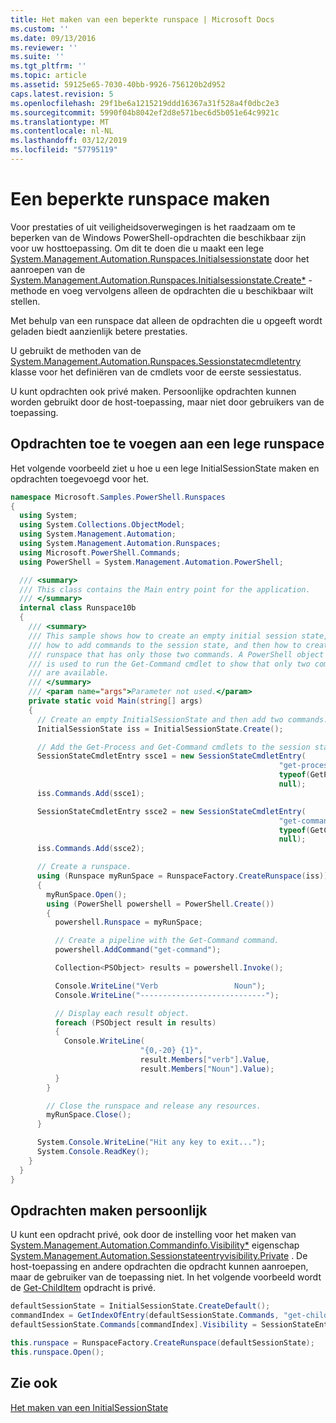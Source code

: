 ```yaml
---
title: Het maken van een beperkte runspace | Microsoft Docs
ms.custom: ''
ms.date: 09/13/2016
ms.reviewer: ''
ms.suite: ''
ms.tgt_pltfrm: ''
ms.topic: article
ms.assetid: 59125e65-7030-40bb-9926-756120b2d952
caps.latest.revision: 5
ms.openlocfilehash: 29f1be6a1215219ddd16367a31f528a4f0dbc2e3
ms.sourcegitcommit: 5990f04b8042ef2d8e571bec6d5b051e64c9921c
ms.translationtype: MT
ms.contentlocale: nl-NL
ms.lasthandoff: 03/12/2019
ms.locfileid: "57795119"
---
```

# <a name="creating-a-constrained-runspace"></a>Een beperkte runspace maken

Voor prestaties of uit veiligheidsoverwegingen is het raadzaam om te beperken van de Windows PowerShell-opdrachten die beschikbaar zijn voor uw hosttoepassing. Om dit te doen die u maakt een lege [System.Management.Automation.Runspaces.Initialsessionstate](/dotnet/api/System.Management.Automation.Runspaces.InitialSessionState) door het aanroepen van de [System.Management.Automation.Runspaces.Initialsessionstate.Create*](/dotnet/api/System.Management.Automation.Runspaces.InitialSessionState.Create) -methode en voeg vervolgens alleen de opdrachten die u beschikbaar wilt stellen.

 Met behulp van een runspace dat alleen de opdrachten die u opgeeft wordt geladen biedt aanzienlijk betere prestaties.

 U gebruikt de methoden van de [System.Management.Automation.Runspaces.Sessionstatecmdletentry](/dotnet/api/System.Management.Automation.Runspaces.SessionStateCmdletEntry) klasse voor het definiëren van de cmdlets voor de eerste sessiestatus.

 U kunt opdrachten ook privé maken. Persoonlijke opdrachten kunnen worden gebruikt door de host-toepassing, maar niet door gebruikers van de toepassing.

## <a name="adding-commands-to-an-empty-runspace"></a>Opdrachten toe te voegen aan een lege runspace

 Het volgende voorbeeld ziet u hoe u een lege InitialSessionState maken en opdrachten toegevoegd voor het.

```csharp
namespace Microsoft.Samples.PowerShell.Runspaces
{
  using System;
  using System.Collections.ObjectModel;
  using System.Management.Automation;
  using System.Management.Automation.Runspaces;
  using Microsoft.PowerShell.Commands;
  using PowerShell = System.Management.Automation.PowerShell;

  /// <summary>
  /// This class contains the Main entry point for the application.
  /// </summary>
  internal class Runspace10b
  {
    /// <summary>
    /// This sample shows how to create an empty initial session state,
    /// how to add commands to the session state, and then how to create a
    /// runspace that has only those two commands. A PowerShell object
    /// is used to run the Get-Command cmdlet to show that only two commands
    /// are available.
    /// </summary>
    /// <param name="args">Parameter not used.</param>
    private static void Main(string[] args)
    {
      // Create an empty InitialSessionState and then add two commands.
      InitialSessionState iss = InitialSessionState.Create();

      // Add the Get-Process and Get-Command cmdlets to the session state.
      SessionStateCmdletEntry ssce1 = new SessionStateCmdletEntry(
                                                            "get-process",
                                                            typeof(GetProcessCommand),
                                                            null);
      iss.Commands.Add(ssce1);

      SessionStateCmdletEntry ssce2 = new SessionStateCmdletEntry(
                                                            "get-command",
                                                            typeof(GetCommandCommand),
                                                            null);
      iss.Commands.Add(ssce2);

      // Create a runspace.
      using (Runspace myRunSpace = RunspaceFactory.CreateRunspace(iss))
      {
        myRunSpace.Open();
        using (PowerShell powershell = PowerShell.Create())
        {
          powershell.Runspace = myRunSpace;

          // Create a pipeline with the Get-Command command.
          powershell.AddCommand("get-command");

          Collection<PSObject> results = powershell.Invoke();

          Console.WriteLine("Verb                 Noun");
          Console.WriteLine("----------------------------");

          // Display each result object.
          foreach (PSObject result in results)
          {
            Console.WriteLine(
                             "{0,-20} {1}",
                             result.Members["verb"].Value,
                             result.Members["Noun"].Value);
          }
        }

        // Close the runspace and release any resources.
        myRunSpace.Close();
      }

      System.Console.WriteLine("Hit any key to exit...");
      System.Console.ReadKey();
    }
  }
}
```

## <a name="making-commands-private"></a>Opdrachten maken persoonlijk

 U kunt een opdracht privé, ook door de instelling voor het maken van [System.Management.Automation.Commandinfo.Visibility*](/dotnet/api/System.Management.Automation.CommandInfo.Visibility) eigenschap [System.Management.Automation.Sessionstateentryvisibility.Private](/dotnet/api/System.Management.Automation.SessionStateEntryVisibility.Private) . De host-toepassing en andere opdrachten die opdracht kunnen aanroepen, maar de gebruiker van de toepassing niet. In het volgende voorbeeld wordt de [Get-ChildItem](/powershell/module/Microsoft.PowerShell.Management/Get-ChildItem) opdracht is privé.

```csharp
defaultSessionState = InitialSessionState.CreateDefault();
commandIndex = GetIndexOfEntry(defaultSessionState.Commands, "get-childitem");
defaultSessionState.Commands[commandIndex].Visibility = SessionStateEntryVisibility.Private;

this.runspace = RunspaceFactory.CreateRunspace(defaultSessionState);
this.runspace.Open();
```

## <a name="see-also"></a>Zie ook

 [Het maken van een InitialSessionState](./creating-an-initialsessionstate.md)
